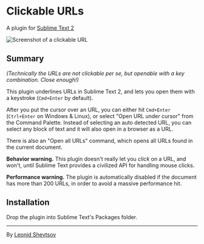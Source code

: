 # Clickable URLs

A plugin for [Sublime Text 2](http://sublimetext.com)

![Screenshot of a clickable URL](https://raw.github.com/leonid-shevtsov/ClickableUrls_SublimeText2/master/screenshot.png)

## Summary

*(Technically the URLs are not clickable per se, but openable with a key combination. Close enough!)*

This plugin underlines URLs in Sublime Text 2, and lets you open them with a keystroke (`Cmd+Enter` by default).

After you put the cursor over an URL, you can either hit `Cmd+Enter` (`Ctrl+Enter` on Windows & Linux), or select "Open URL under cursor" from the Command Palette. Instead of selecting an auto detected URL, you can select any block of text and it will also open in a browser as a URL.

There is also an "Open all URLs" command, which opens all URLs found in the current document.

**Behavior warning.** This plugin doesn't really let you *click* on a URL, and won't, until Sublime Text provides a civilized API for handling mouse clicks.

**Performance warning.** The plugin is automatically disabled if the document has more than 200 URLs, in order to avoid a massive performance hit.

## Installation

Drop the plugin into Sublime Text's Packages folder.

* * *

By [Leonid Shevtsov](http://leonid.shevtsov.me)